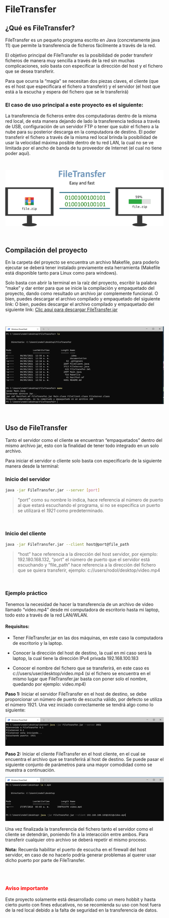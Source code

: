# FileTransfer
## ¿Qué es FileTransfer?
FileTransfer es un pequeño programa escrito en Java (concretamente java 11) que permite la transferencia de ficheros fácilmente a través de la red.

El objetivo principal de FileTransfer es la posibilidad de poder transferir ficheros de manera muy sencilla a través de la red sin muchas complicaciones, solo basta con especificar la dirección del host y el fichero que se desea transferir.

Para que ocurra la “magia” se necesitan dos piezas claves, el cliente (que es el host que especificara el fichero a transferir) y el servidor (el host que está a la escucha y espera del fichero que se le transferirá) 

### El caso de uso principal a este proyecto es el siguiente: 
La transferencia de ficheros entre dos computadoras dentro de la misma red local, de esta manera dejando de lado la transferencia tediosa a través de USB, configuración de un servidor FTP o tener que subir el fichero a la nube  para su posterior descarga en la computadora de destino. El poder transferir el fichero a través de la misma red local brinda la posibilidad de usar la velocidad máxima posible dentro de tu red LAN, la cual no se ve limitada por el ancho de banda de tu proveedor de Internet (el cual no tiene poder aquí).    

</br>

![make coomand line](documentation/presentation.png)

</br>

## Compilación del proyecto
En la carpeta del proyecto se encuentra un archivo Makefile, para poderlo ejecutar se deberá tener instalado previamente esta herramienta (Makefile está disponible tanto para Linux como para windows).

Solo basta con abrir la terminal en la raíz del proyecto, escribir la palabra “make” y dar enter para que se inicie la compilación y empaquetado del proyecto, dando como resultado un archivo jar complemente funcional. O bien, puedes descargar el archivo compilado y empaquetado del siguiente link: O bien, puedes descargar el archivo compilado y empaquetado del siguiente link:  [ Clic aquí para descargar FileTransfer.jar ](documentation/FileTransfer.jar)


</br>

![make coomand line](documentation/make.PNG)

</br>

## Uso de FileTransfer
Tanto el servidor como el cliente se encuentran “empaquetados” dentro del mismo archivo jar, esto con la finalidad de tener todo integrado en un solo archivo. 

Para iniciar el servidor o cliente solo basta con especificarlo de la siguiente manera desde la terminal:

### Inicio del servidor

```bash
java -jar FileTransfer.jar --server [port]
```

>“port” como su nombre lo indica, hace referencia al número de puerto al que estará escuchando el programa, si no se especifica un puerto se utilizará el *1921* como predeterminado.

</br>

### Inicio del cliente

```bash
java -jar FileTransfer.jar --client host@port@file_path
```

>“host” hace referencia a la dirección del host servidor, por ejemplo: 192.180.168.132, “port” el número de puerto que el servidor está escuchando y “file_path” hace referencia a la dirección del fichero que se quiera transferir, ejemplo: c://users/rodol/desktop/video.mp4

</br>


### Ejemplo práctico

Tenemos la necesidad de hacer la transferencia de un archivo de video llamado “video.mp4” desde mi computadora de escritorio hasta mi laptop, todo esto a través de la red LAN/WLAN.

#### Requisitos:
* Tener FileTransfer.jar en las dos máquinas, en este caso la computadora de escritorio y la laptop.

* Conocer la dirección del host de destino, la cual en mi caso será la laptop, la cual tiene la dirección IPv4 privada 192.168.100.183

* Conocer el nombre del fichero que se transferirá,  en este caso es c://users/user/desktop/video.mp4 (si el fichero se encuentra en el mismo lugar que FileTransfer.jar basta con poner solo el nombre, quedando por ejemplo: video.mp4)

**Paso 1:** Iniciar el servidor FileTransfer en el host de destino, se debe proporcionar un número de puerto de escucha válido, por defecto se utiliza el número 1921. Una vez iniciado correctamente se tendrá algo como lo siguiente:

![make coomand line](documentation/server_example.PNG)

**Paso 2:** Iniciar el cliente FileTransfer en el host cliente, en el cual se encuentra el archivo que se transferirá al host de destino. Se puede pasar el siguiente conjunto de parámetros para una mayor comodidad como se muestra a continuación.

![make coomand line](documentation/client_example.PNG)

Una vez finalizada la transferencia del fichero tanto el servidor como el cliente se detendrán, poniendo fin a la interacción entre ambos. Para transferir cualquier otro archivo se deberá repetir el mismo proceso.

**Nota:** Recuerda habilitar el puerto de escucha en el firewall del host servidor, en caso de no hacerlo podría generar problemas al querer usar dicho puerto por parte de FileTransfer.


</br>
</br>

### <span style="color: red;">Aviso importante</span>

Este proyecto solamente está desarrollado como un mero hobbit y hasta cierto punto con fines educativos, no se recomienda su uso con host fuera de la red local debido a la falta de seguridad en la transferencia de datos.
